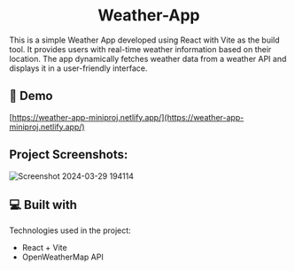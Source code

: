 <h1 align="center" id="title">Weather-App</h1>

<p id="description">This is a simple Weather App developed using React with Vite as the build tool. It provides users with real-time weather information based on their location. The app dynamically fetches weather data from a weather API and displays it in a user-friendly interface.</p>

<h2>🚀 Demo</h2>


[https://weather-app-miniproj.netlify.app/](https://weather-app-miniproj.netlify.app/)

<h2>Project Screenshots:</h2>


![Screenshot 2024-03-29 194114](https://github.com/Abilash-Nambi/Weather-App/assets/142148604/9d365ab3-842f-41e3-ae94-c14357522353)
  
  
<h2>💻 Built with</h2>

Technologies used in the project:

*   React + Vite
*   OpenWeatherMap API
